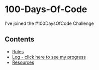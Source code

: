 # 100-Days-Of-Code
I've joined the #100DaysOfCode Challenge
## Contents

* [Rules](Rules.md)
* [Log - click here to see my progress](log.md)
* [Resources](resources.md)

